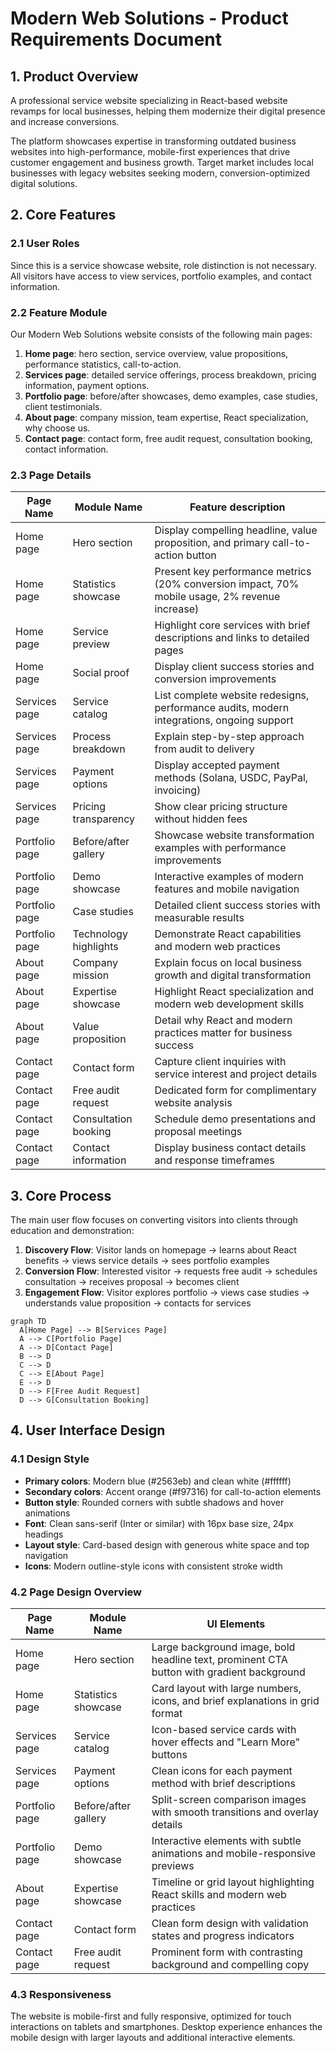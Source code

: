 # Modern Web Solutions - Product Requirements Document

## 1. Product Overview
A professional service website specializing in React-based website revamps for local businesses, helping them modernize their digital presence and increase conversions.

The platform showcases expertise in transforming outdated business websites into high-performance, mobile-first experiences that drive customer engagement and business growth. Target market includes local businesses with legacy websites seeking modern, conversion-optimized digital solutions.

## 2. Core Features

### 2.1 User Roles
Since this is a service showcase website, role distinction is not necessary. All visitors have access to view services, portfolio examples, and contact information.

### 2.2 Feature Module
Our Modern Web Solutions website consists of the following main pages:
1. **Home page**: hero section, service overview, value propositions, performance statistics, call-to-action.
2. **Services page**: detailed service offerings, process breakdown, pricing information, payment options.
3. **Portfolio page**: before/after showcases, demo examples, case studies, client testimonials.
4. **About page**: company mission, team expertise, React specialization, why choose us.
5. **Contact page**: contact form, free audit request, consultation booking, contact information.

### 2.3 Page Details

| Page Name | Module Name | Feature description |
|-----------|-------------|---------------------|
| Home page | Hero section | Display compelling headline, value proposition, and primary call-to-action button |
| Home page | Statistics showcase | Present key performance metrics (20% conversion impact, 70% mobile usage, 2% revenue increase) |
| Home page | Service preview | Highlight core services with brief descriptions and links to detailed pages |
| Home page | Social proof | Display client success stories and conversion improvements |
| Services page | Service catalog | List complete website redesigns, performance audits, modern integrations, ongoing support |
| Services page | Process breakdown | Explain step-by-step approach from audit to delivery |
| Services page | Payment options | Display accepted payment methods (Solana, USDC, PayPal, invoicing) |
| Services page | Pricing transparency | Show clear pricing structure without hidden fees |
| Portfolio page | Before/after gallery | Showcase website transformation examples with performance improvements |
| Portfolio page | Demo showcase | Interactive examples of modern features and mobile navigation |
| Portfolio page | Case studies | Detailed client success stories with measurable results |
| Portfolio page | Technology highlights | Demonstrate React capabilities and modern web practices |
| About page | Company mission | Explain focus on local business growth and digital transformation |
| About page | Expertise showcase | Highlight React specialization and modern web development skills |
| About page | Value proposition | Detail why React and modern practices matter for business success |
| Contact page | Contact form | Capture client inquiries with service interest and project details |
| Contact page | Free audit request | Dedicated form for complimentary website analysis |
| Contact page | Consultation booking | Schedule demo presentations and proposal meetings |
| Contact page | Contact information | Display business contact details and response timeframes |

## 3. Core Process

The main user flow focuses on converting visitors into clients through education and demonstration:

1. **Discovery Flow**: Visitor lands on homepage → learns about React benefits → views service details → sees portfolio examples
2. **Conversion Flow**: Interested visitor → requests free audit → schedules consultation → receives proposal → becomes client
3. **Engagement Flow**: Visitor explores portfolio → views case studies → understands value proposition → contacts for services

```mermaid
graph TD
  A[Home Page] --> B[Services Page]
  A --> C[Portfolio Page]
  A --> D[Contact Page]
  B --> D
  C --> D
  C --> E[About Page]
  E --> D
  D --> F[Free Audit Request]
  D --> G[Consultation Booking]
```

## 4. User Interface Design

### 4.1 Design Style
- **Primary colors**: Modern blue (#2563eb) and clean white (#ffffff)
- **Secondary colors**: Accent orange (#f97316) for call-to-action elements
- **Button style**: Rounded corners with subtle shadows and hover animations
- **Font**: Clean sans-serif (Inter or similar) with 16px base size, 24px headings
- **Layout style**: Card-based design with generous white space and top navigation
- **Icons**: Modern outline-style icons with consistent stroke width

### 4.2 Page Design Overview

| Page Name | Module Name | UI Elements |
|-----------|-------------|-------------|
| Home page | Hero section | Large background image, bold headline text, prominent CTA button with gradient background |
| Home page | Statistics showcase | Card layout with large numbers, icons, and brief explanations in grid format |
| Services page | Service catalog | Icon-based service cards with hover effects and "Learn More" buttons |
| Services page | Payment options | Clean icons for each payment method with brief descriptions |
| Portfolio page | Before/after gallery | Split-screen comparison images with smooth transitions and overlay details |
| Portfolio page | Demo showcase | Interactive elements with subtle animations and mobile-responsive previews |
| About page | Expertise showcase | Timeline or grid layout highlighting React skills and modern web practices |
| Contact page | Contact form | Clean form design with validation states and progress indicators |
| Contact page | Free audit request | Prominent form with contrasting background and compelling copy |

### 4.3 Responsiveness
The website is mobile-first and fully responsive, optimized for touch interactions on tablets and smartphones. Desktop experience enhances the mobile design with larger layouts and additional interactive elements.
